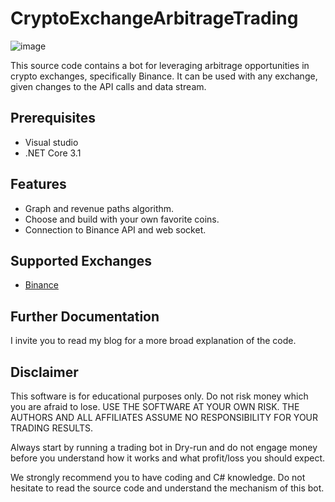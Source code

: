 # CryptoExchangeArbitrageTrading

![image](![image](https://user-images.githubusercontent.com/39993978/205335610-ef31052f-db2c-4dac-80f6-7e9a5b81c7a2.png))

This source code contains a bot for leveraging arbitrage opportunities in crypto exchanges, specifically Binance.
It can be used with any exchange, given changes to the API calls and data stream.

## Prerequisites
- Visual studio 
- .NET Core 3.1

## Features

- Graph and revenue paths algorithm.
- Choose and build with your own favorite coins.
- Connection to Binance API and web socket.

## Supported Exchanges

- [Binance](https://binance.com)

## Further Documentation
I invite you to read my blog for a more broad explanation of the code.

## Disclaimer
This software is for educational purposes only. Do not risk money which you are afraid to lose. USE THE SOFTWARE AT YOUR OWN RISK. THE AUTHORS AND ALL AFFILIATES ASSUME NO RESPONSIBILITY FOR YOUR TRADING RESULTS.

Always start by running a trading bot in Dry-run and do not engage money before you understand how it works and what profit/loss you should expect.

We strongly recommend you to have coding and C# knowledge. Do not hesitate to read the source code and understand the mechanism of this bot.
